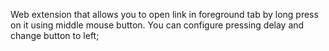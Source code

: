 Web extension that allows you to open link in foreground tab by long press on it using middle mouse button.
You can configure pressing delay and change button to left;
